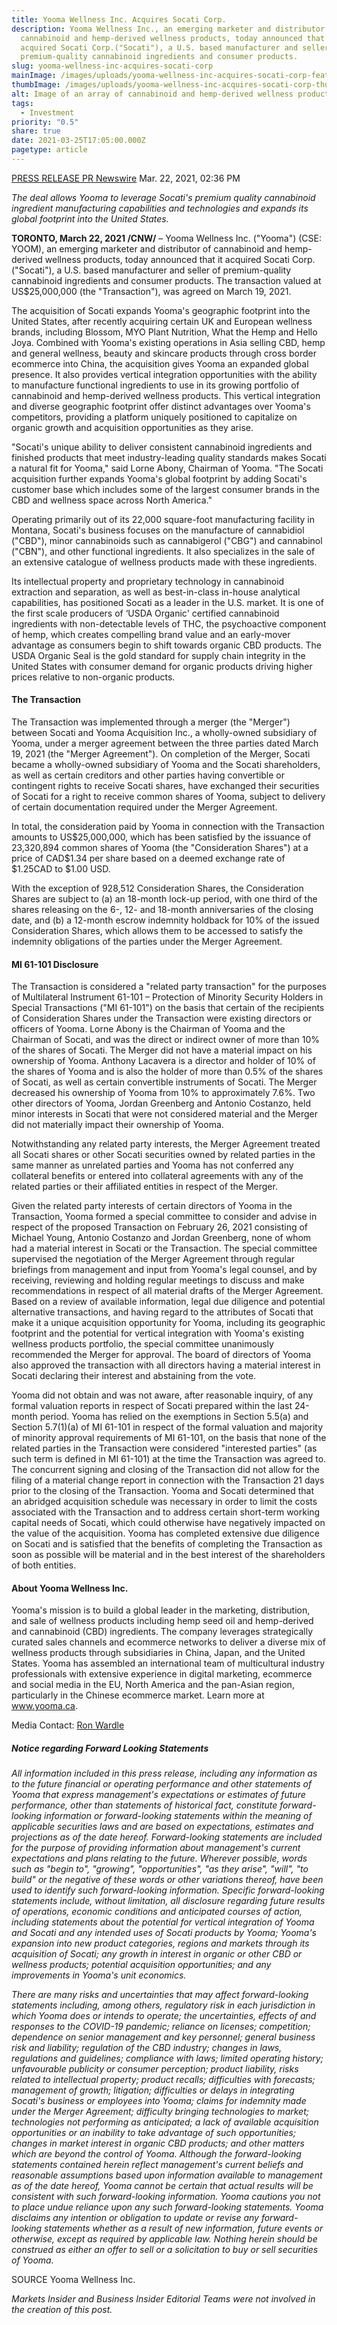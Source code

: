 ```yaml
---
title: Yooma Wellness Inc. Acquires Socati Corp.
description: Yooma Wellness Inc., an emerging marketer and distributor of
  cannabinoid and hemp-derived wellness products, today announced that it
  acquired Socati Corp.("Socati"), a U.S. based manufacturer and seller of
  premium-quality cannabinoid ingredients and consumer products.
slug: yooma-wellness-inc-acquires-socati-corp
mainImage: /images/uploads/yooma-wellness-inc-acquires-socati-corp-featured.jpg
thumbImage: /images/uploads/yooma-wellness-inc-acquires-socati-corp-thumb.jpg
alt: Image of an array of cannabinoid and hemp-derived wellness products.
tags:
  - Investment
priority: "0.5"
share: true
date: 2021-03-25T17:05:00.000Z
pagetype: article
---
```

[PRESS RELEASE PR Newswire](https://markets.businessinsider.com/author/pr-newswire)
Mar. 22, 2021, 02:36 PM

*The deal allows Yooma to leverage Socati's premium quality cannabinoid ingredient manufacturing capabilities and technologies and expands its global footprint into the United States.*

**TORONTO, March 22, 2021 /CNW/** – Yooma Wellness Inc. ("Yooma") (CSE: YOOM), an emerging marketer and distributor of cannabinoid and hemp-derived wellness products, today announced that it acquired Socati Corp.("Socati"), a U.S. based manufacturer and seller of premium-quality cannabinoid ingredients and consumer products. The transaction valued at US$25,000,000 (the "Transaction"), was agreed on March 19, 2021.

The acquisition of Socati expands Yooma's geographic footprint into the United States, after recently acquiring certain UK and European wellness brands, including Blossom, MYO Plant Nutrition, What the Hemp and Hello Joya.  Combined with Yooma's existing operations in Asia selling CBD, hemp and general wellness, beauty and skincare products through cross border ecommerce into China, the acquisition gives Yooma an expanded global presence.  It also provides vertical integration opportunities with the ability to manufacture functional ingredients to use in its growing portfolio of cannabinoid and hemp-derived wellness products.  This vertical integration and diverse geographic footprint offer distinct advantages over Yooma's competitors, providing a platform uniquely positioned to capitalize on organic growth and acquisition opportunities as they arise.

"Socati's unique ability to deliver consistent cannabinoid ingredients and finished products that meet industry-leading quality standards makes Socati a natural fit for Yooma," said Lorne Abony, Chairman of Yooma.  "The Socati acquisition further expands Yooma's global footprint by adding Socati's customer base which includes some of the largest consumer brands in the CBD and wellness space across North America."

Operating primarily out of its 22,000 square-foot manufacturing facility in Montana, Socati's business focuses on the manufacture of cannabidiol ("CBD"), minor cannabinoids such as cannabigerol ("CBG") and cannabinol ("CBN"), and other functional ingredients. It also specializes in the sale of an extensive catalogue of wellness products made with these ingredients.

Its intellectual property and proprietary technology in cannabinoid extraction and separation, as well as best-in-class in-house analytical capabilities, has positioned Socati as a leader in the U.S. market. It is one of the first scale producers of ‘USDA Organic' certified cannabinoid ingredients with non-detectable levels of THC, the psychoactive component of hemp, which creates compelling brand value and an early-mover advantage as consumers begin to shift towards organic CBD products. The USDA Organic Seal is the gold standard for supply chain integrity in the United States with consumer demand for organic products driving higher prices relative to non-organic products.

#### The Transaction

The Transaction was implemented through a merger (the "Merger") between Socati and Yooma Acquisition Inc., a wholly-owned subsidiary of Yooma, under a merger agreement between the three parties dated March 19, 2021 (the "Merger Agreement").  On completion of the Merger, Socati became a wholly-owned subsidiary of Yooma and the Socati shareholders, as well as certain creditors and other parties having convertible or contingent rights to receive Socati shares, have exchanged their securities of Socati for a right to receive common shares of Yooma, subject to delivery of certain documentation required under the Merger Agreement.

In total, the consideration paid by Yooma in connection with the Transaction amounts to US$25,000,000, which has been satisfied by the issuance of 23,320,894 common shares of Yooma (the "Consideration Shares") at a price of CAD$1.34 per share based on a deemed exchange rate of $1.25CAD to $1.00 USD.

With the exception of 928,512 Consideration Shares, the Consideration Shares are subject to (a) an 18-month lock-up period, with one third of the shares releasing on the 6-, 12- and 18-month anniversaries of the closing date, and (b) a 12-month escrow indemnity holdback for 10% of the issued Consideration Shares, which allows them to be accessed to satisfy the indemnity obligations of the parties under the Merger Agreement.

#### MI 61-101 Disclosure

The Transaction is considered a "related party transaction" for the purposes of Multilateral Instrument 61-101 – Protection of Minority Security Holders in Special Transactions ("MI 61-101") on the basis that certain of the recipients of Consideration Shares under the Transaction were existing directors or officers of Yooma.  Lorne Abony is the Chairman of Yooma and the Chairman of Socati, and was the direct or indirect owner of more than 10% of the shares of Socati.  The Merger did not have a material impact on his ownership of Yooma.  Anthony Lacavera is a director and holder of 10% of the shares of Yooma and is also the holder of more than 0.5% of the shares of Socati, as well as certain convertible instruments of Socati.  The Merger decreased his ownership of Yooma from 10% to approximately 7.6%. Two other directors of Yooma, Jordan Greenberg and Antonio Costanzo, held minor interests in Socati that were not considered material and the Merger did not materially impact their ownership of Yooma.

Notwithstanding any related party interests, the Merger Agreement treated all Socati shares or other Socati securities owned by related parties in the same manner as unrelated parties and Yooma has not conferred any collateral benefits or entered into collateral agreements with any of the related parties or their affiliated entities in respect of the Merger.

Given the related party interests of certain directors of Yooma in the Transaction, Yooma formed a special committee to consider and advise in respect of the proposed Transaction on February 26, 2021 consisting of Michael Young, Antonio Costanzo and Jordan Greenberg, none of whom had a material interest in Socati or the Transaction.  The special committee supervised the negotiation of the Merger Agreement through regular briefings from management and input from Yooma's legal counsel, and by receiving, reviewing and holding regular meetings to discuss and make recommendations in respect of all material drafts of the Merger Agreement. Based on a review of available information, legal due diligence and potential alternative transactions, and having regard to the attributes of Socati that make it a unique acquisition opportunity for Yooma, including its geographic footprint and the potential for vertical integration with Yooma's existing wellness products portfolio, the special committee unanimously recommended the Merger for approval. The board of directors of Yooma also approved the transaction with all directors having a material interest in Socati declaring their interest and abstaining from the vote.

Yooma did not obtain and was not aware, after reasonable inquiry, of any formal valuation reports in respect of Socati prepared within the last 24-month period. Yooma has relied on the exemptions in Section 5.5(a) and Section 5.7(1)(a) of MI 61-101 in respect of the formal valuation and majority of minority approval requirements of MI 61-101, on the basis that none of the related parties in the Transaction were considered "interested parties" (as such term is defined in MI 61-101) at the time the Transaction was agreed to.  The concurrent signing and closing of the Transaction did not allow for the filing of a material change report in connection with the Transaction 21 days prior to the closing of the Transaction.  Yooma and Socati determined that an abridged acquisition schedule was necessary in order to limit the costs associated with the Transaction and to address certain short-term working capital needs of Socati, which could otherwise have negatively impacted on the value of the acquisition. Yooma has completed extensive due diligence on Socati and is satisfied that the benefits of completing the Transaction as soon as possible will be material and in the best interest of the shareholders of both entities.

#### About Yooma Wellness Inc.

Yooma's mission is to build a global leader in the marketing, distribution, and sale of wellness products including hemp seed oil and hemp-derived and cannabinoid (CBD) ingredients. The company leverages strategically curated sales channels and ecommerce networks to deliver a diverse mix of wellness products through subsidiaries in China, Japan, and the United States. Yooma has assembled an international team of multicultural industry professionals with extensive experience in digital marketing, ecommerce and social media in the EU, North America and the pan-Asian region, particularly in the Chinese ecommerce market. Learn more at www.yooma.ca.

Media Contact:
[Ron Wardle](<mailto: rwardle@yooma.ca>)

##### Notice regarding Forward Looking Statements

*All information included in this press release, including any information as to the future financial or operating performance and other statements of Yooma that express management's expectations or estimates of future performance, other than statements of historical fact, constitute forward-looking information or forward-looking statements within the meaning of applicable securities laws and are based on expectations, estimates and projections as of the date hereof. Forward-looking statements are included for the purpose of providing information about management's current expectations and plans relating to the future. Wherever possible, words such as "begin to", "growing", "opportunities", "as they arise", "will", "to build" or the negative of these words or other variations thereof, have been used to identify such forward-looking information. Specific forward-looking statements include, without limitation, all disclosure regarding future results of operations, economic conditions and anticipated courses of action, including statements about the potential for vertical integration of Yooma and Socati and any intended uses of Socati products by Yooma; Yooma's expansion into new product categories, regions and markets through its acquisition of Socati; any growth in interest in organic or other CBD or wellness products; potential acquisition opportunities; and any improvements in Yooma's unit economics.*

*There are many risks and uncertainties that may affect forward-looking statements including, among others, regulatory risk in each jurisdiction in which Yooma does or intends to operate; the uncertainties, effects of and responses to the COVID-19 pandemic; reliance on licenses; competition; dependence on senior management and key personnel; general business risk and liability; regulation of the CBD industry; changes in laws, regulations and guidelines; compliance with laws; limited operating history; unfavourable publicity or consumer perception; product liability, risks related to intellectual property; product recalls; difficulties with forecasts; management of growth; litigation; difficulties or delays in integrating Socati's business or employees into Yooma; claims for indemnity made under the Merger Agreement; difficulty bringing technologies to market; technologies not performing as anticipated; a lack of available acquisition opportunities or an inability to take advantage of such opportunities; changes in market interest in organic CBD products; and other matters which are beyond the control of Yooma. Although the forward-looking statements contained herein reflect management's current beliefs and reasonable assumptions based upon information available to management as of the date hereof, Yooma cannot be certain that actual results will be consistent with such forward-looking information. Yooma cautions you not to place undue reliance upon any such forward-looking statements. Yooma disclaims any intention or obligation to update or revise any forward-looking statements whether as a result of new information, future events or otherwise, except as required by applicable law. Nothing herein should be construed as either an offer to sell or a solicitation to buy or sell securities of Yooma.*

SOURCE Yooma Wellness Inc.

*Markets Insider and Business Insider Editorial Teams were not involved in the creation of this post.*